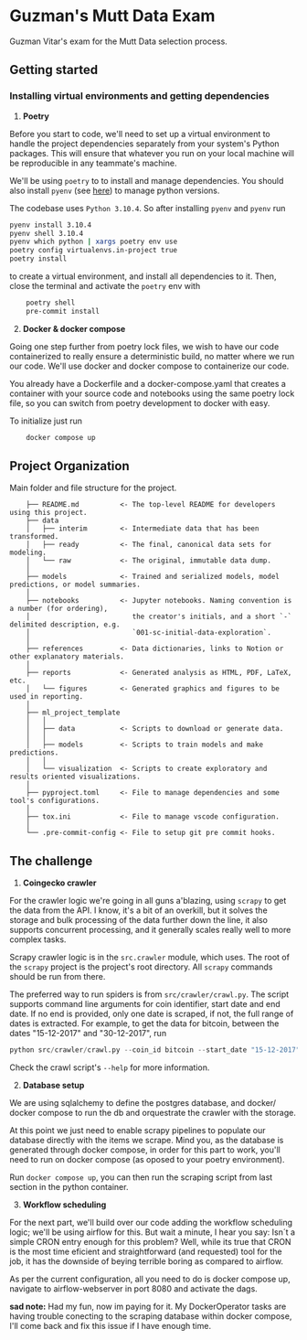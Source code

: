 # Guzman's Mutt Data Exam

Guzman Vitar's exam for the Mutt Data selection process.

## Getting started

### Installing virtual environments and getting dependencies

1. **Poetry**

Before you start to code, we'll need to set up a virtual environment to handle the project dependencies separately
from your system's Python packages. This will ensure that whatever you run on your local machine will be
reproducible in any teammate's machine.

We'll be using `poetry` to to install and manage dependencies. You should also install `pyenv` (see [here](https://github.com/pyenv/pyenv-installer)) to manage python versions.

The codebase uses `Python 3.10.4`. So after installing `pyenv` and `pyenv` run
```bash
pyenv install 3.10.4
pyenv shell 3.10.4
pyenv which python | xargs poetry env use
poetry config virtualenvs.in-project true
poetry install
```
to create a virtual environment, and install all dependencies to it. Then, close the terminal and activate the `poetry` env with
```bash
    poetry shell
    pre-commit install
```

2. **Docker & docker compose**

Going one step further from poetry lock files, we wish to have our code containerized to really ensure a deterministic
build, no matter where we run our code. We'll use docker and docker compose to containerize our code.

You already have a Dockerfile and a docker-compose.yaml that creates a container with your source code and notebooks
using the same poetry lock file, so you can switch from poetry development to docker with easy.

To initialize just run
```bash
    docker compose up
```

## Project Organization

Main folder and file structure for the project.
```
    ├── README.md          <- The top-level README for developers using this project.
    ├── data
    │   ├── interim        <- Intermediate data that has been transformed.
    │   ├── ready          <- The final, canonical data sets for modeling.
    │   └── raw            <- The original, immutable data dump.
    │
    ├── models             <- Trained and serialized models, model predictions, or model summaries.
    │
    ├── notebooks          <- Jupyter notebooks. Naming convention is a number (for ordering),
    │                         the creator's initials, and a short `-` delimited description, e.g.
    │                         `001-sc-initial-data-exploration`.
    │
    ├── references         <- Data dictionaries, links to Notion or other explanatory materials.
    │
    ├── reports            <- Generated analysis as HTML, PDF, LaTeX, etc.
    │   └── figures        <- Generated graphics and figures to be used in reporting.
    │
    ├── ml_project_template
    │   │
    │   ├── data           <- Scripts to download or generate data.
    │   │
    │   ├── models         <- Scripts to train models and make predictions.
    │   │
    │   └── visualization  <- Scripts to create exploratory and results oriented visualizations.
    │
    ├── pyproject.toml     <- File to manage dependencies and some tool's configurations.
    │
    ├── tox.ini            <- File to manage vscode configuration.
    │
    └── .pre-commit-config <- File to setup git pre commit hooks.

```
## The challenge

1. **Coingecko crawler**

For the crawler logic we're going in all guns a'blazing, using `scrapy` to get the data from the API.
I know, it's a bit of an overkill, but it solves the storage and bulk processing of the data further down the
line, it also supports concurrent processing, and it generally scales really well to more complex tasks.

Scrapy crawler logic is in the `src.crawler` module, which uses. The root of the `scrapy` project is the project's root directory. All `scrapy` commands should be run from there.

The preferred way to run spiders is from `src/crawler/crawl.py`. The script supports command line arguments for
coin identifier, start date and end date. If no end is provided, only one date is scraped, if not, the full range of dates is extracted. For example, to get the data for bitcoin, between the dates "15-12-2017" and "30-12-2017", run
```python
python src/crawler/crawl.py --coin_id bitcoin --start_date "15-12-2017" --end_date "30-12-2017"
```
Check the crawl script's `--help` for more information.

2. **Database setup**

We are using sqlalchemy to define the postgres database, and docker/ docker compose to run the db and orquestrate the crawler with the storage.

At this point we just need to enable scrapy pipelines to populate our database directly with the items we scrape. Mind you, as
the database is generated through docker compose, in order for this part to work, you'll need to run on docker compose (as
oposed to your poetry environment).

Run `docker compose up`, you can then run the scraping script from last section in the python container.

3. **Workflow scheduling**

For the next part, we'll build over our code adding the workflow scheduling logic; we'll be using airflow for this. But wait a minute,
I hear you say: Isn´t a simple CRON entry enough for this problem? Well, while its true that CRON is the most time eficient and
straightforward (and requested) tool for the job, it has the downside of beying terrible boring as compared to airflow.

As per the current configuration, all you need to do is docker compose up, navigate to airflow-webserver in port 8080 and activate the dags.

**sad note:** Had my fun, now im paying for it. My DockerOperator tasks are having trouble conecting to the scraping database within docker compose,
I'll come back and fix this issue if I have enough time.